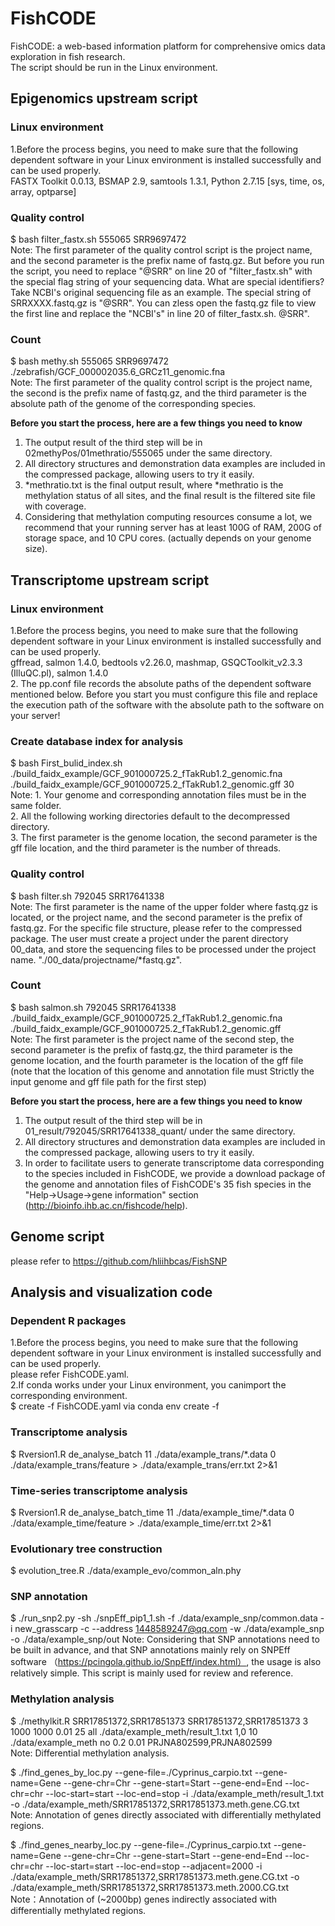 # FishCODE
FishCODE: a web-based information platform for comprehensive omics data exploration in fish research.  
The script should be run in the Linux environment.  

## Epigenomics upstream script  
### Linux environment  
1.Before the process begins, you need to make sure that the following dependent software in your Linux environment is installed successfully and can be used properly.    
FASTX Toolkit 0.0.13, BSMAP 2.9, samtools 1.3.1, Python 2.7.15 [sys, time, os, array, optparse]  

### Quality control
$ bash filter_fastx.sh 555065 SRR9697472  
Note: The first parameter of the quality control script is the project name, and the second parameter is the prefix name of fastq.gz. But before you run the script, you need to replace "@SRR" on line 20 of "filter_fastx.sh" with the special flag string of your sequencing data. What are special identifiers? Take NCBI's original sequencing file as an example. The special string of SRRXXXX.fastq.gz is "@SRR". You can zless open the fastq.gz file to view the first line and replace the "NCBI's" in line 20 of filter_fastx.sh. @SRR".  

### Count
$ bash methy.sh 555065 SRR9697472 ./zebrafish/GCF_000002035.6_GRCz11_genomic.fna  
Note: The first parameter of the quality control script is the project name, the second is the prefix name of fastq.gz, and the third parameter is the absolute path of the genome of the corresponding species.  

**Before you start the process, here are a few things you need to know**  
1. The output result of the third step will be in 02methyPos/01methratio/555065 under the same directory.  
2. All directory structures and demonstration data examples are included in the compressed package, allowing users to try it easily.  
3. *methratio.txt is the final output result, where *methratio is the methylation status of all sites, and the final result is the filtered site file with coverage.  
4. Considering that methylation computing resources consume a lot, we recommend that your running server has at least 100G of RAM, 200G of storage space, and 10 CPU cores. (actually depends on your genome size).  

## Transcriptome upstream script
### Linux environment  
1.Before the process begins, you need to make sure that the following dependent software in your Linux environment is installed successfully and can be used properly.    
gffread, salmon 1.4.0, bedtools v2.26.0, mashmap, GSQCToolkit_v2.3.3 (IlluQC.pl), salmon 1.4.0  
2. The pp.conf file records the absolute paths of the dependent software mentioned below. Before you start you must configure this file and replace the execution path of the software with the absolute path to the software on your server!  

### Create database index for analysis
$ bash First_bulid_index.sh ./build_faidx_example/GCF_901000725.2_fTakRub1.2_genomic.fna ./build_faidx_example/GCF_901000725.2_fTakRub1.2_genomic.gff 30  
Note: 1. Your genome and corresponding annotation files must be in the same folder.   
2. All the following working directories default to the decompressed directory.  
3. The first parameter is the genome location, the second parameter is the gff file location, and the third parameter is the number of threads.  

### Quality control
$ bash filter.sh 792045 SRR17641338  
Note: The first parameter is the name of the upper folder where fastq.gz is located, or the project name, and the second parameter is the prefix of fastq.gz. For the specific file structure, please refer to the compressed package. The user must create a project under the parent directory 00_data, and store the sequencing files to be processed under the project name. "./00_data/projectname/*fastq.gz".  

### Count
$ bash salmon.sh 792045 SRR17641338 ./build_faidx_example/GCF_901000725.2_fTakRub1.2_genomic.fna ./build_faidx_example/GCF_901000725.2_fTakRub1.2_genomic.gff  
Note: The first parameter is the project name of the second step, the second parameter is the prefix of fastq.gz, the third parameter is the genome location, and the fourth parameter is the location of the gff file (note that the location of this genome and annotation file must Strictly the input genome and gff file path for the first step)  

**Before you start the process, here are a few things you need to know**  
1. The output result of the third step will be in 01_result/792045/SRR17641338_quant/ under the same directory.  
2. All directory structures and demonstration data examples are included in the compressed package, allowing users to try it easily.  
3. In order to facilitate users to generate transcriptome data corresponding to the species included in FishCODE, we provide a download package of the genome and annotation files of FishCODE's 35 fish species in the "Help->Usage->gene information" section (http://bioinfo.ihb.ac.cn/fishcode/help).  

## Genome script  
please refer to https://github.com/hliihbcas/FishSNP

## Analysis and visualization code
### Dependent R packages
1.Before the process begins, you need to make sure that the following dependent software in your Linux environment is installed successfully and can be used properly.    
please refer FishCODE.yaml.  
2.If conda works under your Linux environment, you canimport the corresponding environment.  
$ create -f FishCODE.yaml via conda env create -f  

### Transcriptome analysis
$ Rversion1.R de_analyse_batch 11 ./data/example_trans/*.data 0 ./data/example_trans/feature > ./data/example_trans/err.txt 2>&1  

### Time-series transcriptome analysis
$ Rversion1.R de_analyse_batch_time 11 ./data/example_time/*.data 0 ./data/example_time/feature > ./data/example_time/err.txt 2>&1  

### Evolutionary tree construction  
$ evolution_tree.R ./data/example_evo/common_aln.phy

### SNP annotation  
$ ./run_snp2.py -sh ./snpEff_pip1_1.sh -f ./data/example_snp/common.data -i new_grasscarp -c   --address 1448589247@qq.com -w ./data/example_snp -o ./data/example_snp/out
Note: Considering that SNP annotations need to be built in advance, and that SNP annotations mainly rely on SNPEff software （https://pcingola.github.io/SnpEff/index.html）, the usage is also relatively simple. This script is mainly used for review and reference.

### Methylation analysis  
$ ./methylkit.R SRR17851372,SRR17851373 SRR17851372,SRR17851373 3 1000 1000 0.01 25 all ./data/example_meth/result_1.txt 1,0 10 ./data/example_meth no 0.2 0.01 PRJNA802599,PRJNA802599  
Note: Differential methylation analysis.  

$ ./find_genes_by_loc.py --gene-file=./Cyprinus_carpio.txt --gene-name=Gene --gene-chr=Chr --gene-start=Start --gene-end=End --loc-chr=chr --loc-start=start --loc-end=stop -i ./data/example_meth/result_1.txt -o ./data/example_meth/SRR17851372,SRR17851373.meth.gene.CG.txt  
Note: Annotation of genes directly associated with differentially methylated regions.  

$ ./find_genes_nearby_loc.py --gene-file=./Cyprinus_carpio.txt --gene-name=Gene --gene-chr=Chr --gene-start=Start --gene-end=End --loc-chr=chr --loc-start=start --loc-end=stop  --adjacent=2000 -i ./data/example_meth/SRR17851372,SRR17851373.meth.gene.CG.txt -o ./data/example_meth/SRR17851372,SRR17851373.meth.2000.CG.txt  
Note：Annotation of (~2000bp) genes indirectly associated with differentially methylated regions.  
